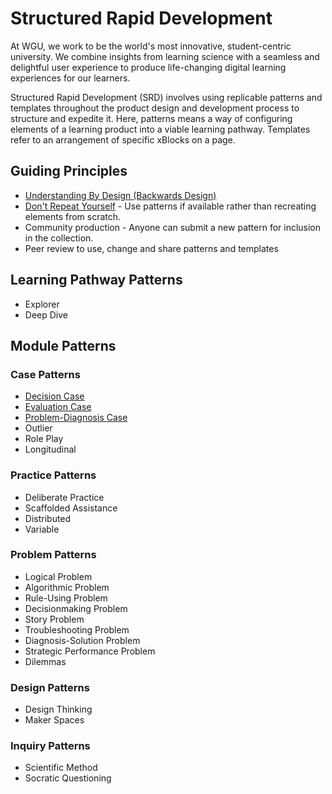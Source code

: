 # Structured Rapid Development

At WGU, we work to be the world's most innovative, student-centric university. We combine insights from learning science with a seamless and delightful user experience to produce life-changing digital learning experiences for our learners.

Structured Rapid Development (SRD) involves using replicable patterns and templates throughout the product design and development process to structure and expedite it. Here, patterns means a way of configuring elements of a learning product into a viable learning pathway. Templates refer to an arrangement of specific xBlocks on a page. 


## Guiding Principles
- [Understanding By Design (Backwards Design)](https://cft.vanderbilt.edu/guides-sub-pages/understanding-by-design/#stages)
- [Don't Repeat Yourself](https://en.wikipedia.org/wiki/Don%27t_repeat_yourself) - Use patterns if available rather than recreating elements from scratch. 
- Community production - Anyone can submit a new pattern for inclusion in the collection. 
- Peer review to use, change and share patterns and templates

## Learning Pathway Patterns
- Explorer
- Deep Dive


## Module Patterns

### Case Patterns
- [Decision Case](patterns/cases/DecisionCase.md)
- [Evaluation Case](patterns/cases/EvaluationCase.md)
- [Problem-Diagnosis Case](patterns/cases/ProblemDiagnosisCase.md)
- Outlier
- Role Play
- Longitudinal

### Practice Patterns
- Deliberate Practice
- Scaffolded Assistance
- Distributed
- Variable

### Problem Patterns
- Logical Problem
- Algorithmic Problem
- Rule-Using Problem
- Decisionmaking Problem
- Story Problem
- Troubleshooting Problem
- Diagnosis-Solution Problem
- Strategic Performance Problem
- Dilemmas

### Design Patterns
- Design Thinking
- Maker Spaces

### Inquiry Patterns
- Scientific Method
- Socratic Questioning
